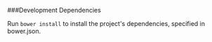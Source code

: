 ###Development Dependencies

Run ```bower install``` to install the project's dependencies, specified in bower.json.